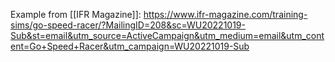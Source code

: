 Example from [[IFR Magazine]]: https://www.ifr-magazine.com/training-sims/go-speed-racer/?MailingID=208&sc=WU20221019-Sub&st=email&utm_source=ActiveCampaign&utm_medium=email&utm_content=Go+Speed+Racer&utm_campaign=WU20221019-Sub